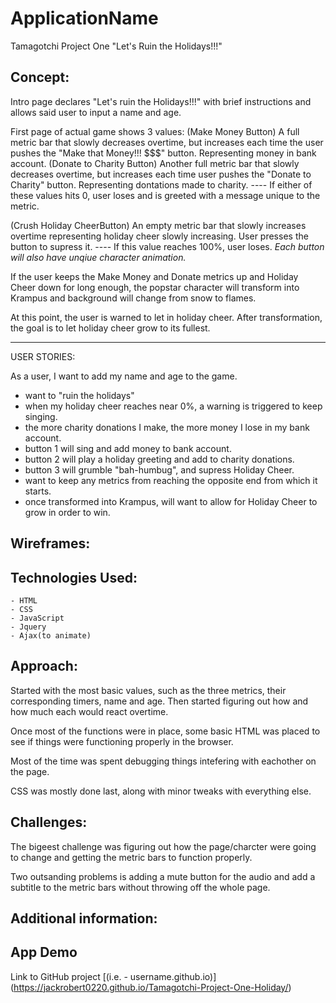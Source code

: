 # ApplicationName
Tamagotchi Project One
"Let's Ruin the Holidays!!!"

## Concept:
Intro page declares "Let's ruin the Holidays!!!" with brief instructions and allows said user to input a name and age.

First page of actual game shows 3 values:
(Make Money Button) A full metric bar that slowly decreases overtime, but increases each time the user pushes the "Make that Money!!! $$$" button. Representing money in bank account.
(Donate to Charity Button) Another full metric bar that slowly decreases overtime, but increases each time user pushes the "Donate to Charity" button. Representing dontations made to charity.
---- If either of these values hits 0, user loses and is greeted with a message unique to the metric.

(Crush Holiday CheerButton) An empty metric bar that slowly increases overtime representing holiday cheer slowly increasing. User presses the button to supress it.
---- If this value reaches 100%, user loses.
*Each button will also have unqiue character animation.*

If the user keeps the Make Money and Donate metrics up and Holiday Cheer down for long enough, the popstar character will transform into Krampus and background will change from snow to flames.

At this point, the user is warned to let in holiday cheer. After transformation, the goal is to let holiday cheer grow to its fullest.


-----------------------
USER STORIES:

As a user, I want to add my name and age to the game.
- want to "ruin the holidays"
- when  my holiday cheer reaches near 0%, a warning is triggered to keep singing.
- the more charity donations I make, the more money I lose in my bank account.
- button 1 will sing and add money to bank account.
- button 2 will play a holiday greeting and add to charity donations.
- button 3 will grumble "bah-humbug", and supress Holiday Cheer.
- want to keep any metrics from reaching the opposite end from which it starts.
- once transformed into Krampus, will want to allow for Holiday Cheer to grow in order to win.
## Wireframes:

## Technologies Used:
    - HTML
    - CSS
    - JavaScript
    - Jquery
    - Ajax(to animate)

## Approach:
Started with the most basic values, such as the three metrics, their corresponding timers, name and age.
Then started figuring out how and how much each would react overtime.

Once most of the functions were in place, some basic HTML was placed to see if things were functioning properly in the browser.

Most of the time was spent debugging things intefering with eachother on the page.

CSS was mostly done last, along with minor tweaks with everything else.

## Challenges:
The bigeest challenge was figuring out how the page/charcter were going to change and getting the metric bars to function properly.

Two outsanding problems is adding a mute button for the audio and add a subtitle to the metric bars without throwing off the whole page.

## Additional information:


## App Demo
Link to GitHub project [(i.e. - username.github.io)]
(https://jackrobert0220.github.io/Tamagotchi-Project-One-Holiday/)

